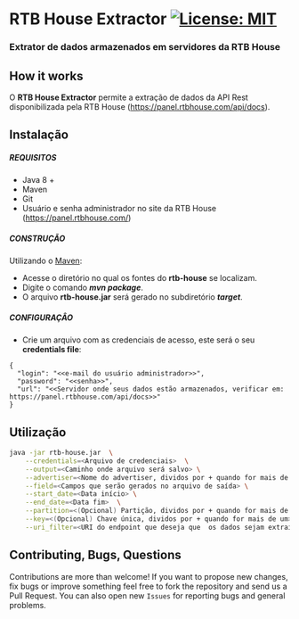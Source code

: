 
# RTB House Extractor [![License: MIT](https://img.shields.io/badge/License-MIT-yellow.svg)](https://opensource.org/licenses/MIT)
### Extrator de dados armazenados em servidores da RTB House

## How it works

O **RTB House Extractor** permite a extração de dados da API Rest disponibilizada pela RTB House (https://panel.rtbhouse.com/api/docs).

## Instalação

##### REQUISITOS

- Java 8 +
- Maven
- Git
- Usuário e senha administrador no site da RTB House (https://panel.rtbhouse.com/)

##### CONSTRUÇÃO

Utilizando o [Maven](https://maven.apache.org/):

- Acesse o diretório no qual os fontes do **rtb-house** se localizam.
- Digite o comando _**mvn package**_.
- O arquivo **rtb-house.jar** será gerado no subdiretório **_target_**.

##### CONFIGURAÇÂO

* Crie um arquivo com as credenciais de acesso, este será o seu **credentials file**:

```
{
  "login": "<<e-mail do usuário administrador>>",
  "password": "<<senha>>",
  "url": "<<Servidor onde seus dados estão armazenados, verificar em: https://panel.rtbhouse.com/api/docs>>"
}

```

## Utilização

```bash
java -jar rtb-house.jar  \
	--credentials=<Arquivo de credenciais>  \
	--output=<Caminho onde arquivo será salvo> \
	--advertiser=<Nome do advertiser, dividos por + quando for mais de um. Exemplo: "BR_Dafiti+BR_Dafiti_InApp"> \
	--field=<Campos que serão gerados no arquivo de saída> \
	--start_date=<Data início> \
	--end_date=<Data fim>  \
	--partition=<(Opcional) Partição, dividos por + quando for mais de um> \
	--key=<(Opcional) Chave única, dividos por + quando for mais de um> \
	--uri_filter=<URI do endpoint que deseja que  os dados sejam extraídos, as nomenclaturas <<advertiser>>, <<start_date>> e <<end_date>> serão macro substituídas pelo advertiser informado no parâmetro acima 'advertiser', data início pelo 'start_date' e data fim pelo 'end_date' respectivamente. As opções <<>> não são obrigatórias. Exemplo: '/advertisers/<<advertiser>>/summary-stats?dayFrom=<<start_date>>&dayTo=<<end_date>>&groupBy=subcampaign&metrics=campaignCost'">
```


## Contributing, Bugs, Questions
Contributions are more than welcome! If you want to propose new changes, fix bugs or improve something feel free to fork the repository and send us a Pull Request. You can also open new `Issues` for reporting bugs and general problems.
